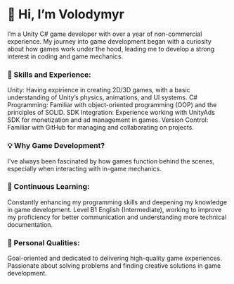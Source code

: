 <h1>👋 Hi, I’m Volodymyr</h1>

I’m a  Unity C# game developer with over a year of non-commercial experience. My journey into game development began with a curiosity about how games work under the hood, leading me to develop a strong interest in coding and game mechanics.

<h3>🔧 Skills and  Experience:</h3>
Unity: Having expirience in creating 2D/3D games, with a basic understanding of Unity’s physics, animations, and UI systems.
C# Programming: Familiar with object-oriented programming (OOP) and the principles of SOLID.
SDK Integration: Experience working with UnityAds SDK for monetization and ad management in games.
Version Control: Familiar with GitHub for managing and collaborating on projects.

<h3>💡 Why Game Development?</h3>
I've always been fascinated by how games function behind the scenes, especially when interacting with in-game mechanics. 

<h3>🌱 Continuous Learning:</h3>
Constantly enhancing my programming skills and deepening my knowledge in game development.
Level B1 English (Intermediate), working to improve my proficiency for better communication and understanding more technical documentation.

<h3>🎯 Personal Qualities:</h3>
Goal-oriented and dedicated to delivering high-quality game experiences.
Passionate about solving problems and finding creative solutions in game development.

<!---
Slyzzep/Slyzzep is a ✨ special ✨ repository because its `README.md` (this file) appears on your GitHub profile.
You can click the Preview link to take a look at your changes.
--->
